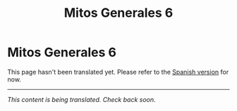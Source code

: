 ﻿---
title: Mitos Generales 6
---

<!-- TODO: translation missing -->

# Mitos Generales 6

This page hasn't been translated yet. Please refer to the [Spanish version](/es/mitos-generales-6) for now.

---

*This content is being translated. Check back soon.*
